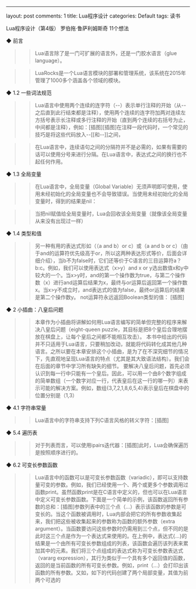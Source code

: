 ---
layout: post
comments: 1
title:  Lua程序设计
categories: Default
tags: 读书

Lua程序设计（第4版）
罗伯拖·鲁萨利姆斯奇
11个想法

◆ 前言

>> Lua语言除了是一门可扩展的语言外，还是一门胶水语言（glue language）。

>> LuaRocks是一个Lua语言模块的部署和管理系统，该系统在2015年管理了1000多个涵盖各个领域的模块。

◆ 1.2 一些词法规范

>> Lua语言中使用两个连续的连字符（--）表示单行注释的开始（从--之后直到此行结束都是注释），使用两个连续的连字符加两对连续左方括号表示长注释或多行注释的开始（直到两个连续的右括号为止，中间都是注释），例如：[插图][插图]在注释一段代码时，一个常见的技巧是将这些代码放入--[[和--]]之间，

>> 在Lua语言中，连续语句之间的分隔符并不是必需的，如果有需要的话可以使用分号来进行分隔。在Lua语言中，表达式之间的换行也不起任何作用。

◆ 1.3 全局变量

>> 在Lua语言中，全局变量（Global Variable）无须声明即可使用，使用未经初始化的全局变量也不会导致错误。当使用未经初始化的全局变量时，得到的结果是nil：

>> 当把nil赋值给全局变量时，Lua会回收该全局变量（就像该全局变量从来没有出现过一样）

◆ 1.4 类型和值

>> 另一种有用的表达式形如（（a and b）or c）或（a and b or c）（由于and的运算符优先级高于or，所以这两种表达形式等价，后面会详细介绍），当b不为false时，它们还等价于C语言的三目运算符a？b:c。例如，我们可以使用表达式（x>y）and x or y选出数值x和y中较大的一个。当x>y时，and的第一个操作数为true，与第二个操作数（x）进行and运算后结果为x，最终与or运算后返回第一个操作数x。当x>y不成立时，and表达式的值为false，最终or运算后的结果是第二个操作数y。
not运算符永远返回Boolean类型的值：
[插图]

◆ 2 小插曲：八皇后问题

>> 本章作为小插曲将讲解如何用Lua语言编写的简单但完整的程序来解决八皇后问题（eight-queen puzzle，其目标是把8个皇后合理地摆放在棋盘上，让每个皇后之间都不能相互攻击）。
本书中给出的代码并不只适用于Lua语言，只要稍加改动，就能将代码转化成其他几种语言。之所以要在本章安排这个小插曲，是为了在不深究细节的情况下，先直观地呈现Lua语言的特点（尤其是其大致语法结构）。我们会在后面的章节中学习所有缺失的细节。
要解决八皇后问题，首先必须认识到每一行中只能有一个皇后。因此，可以用一个由8个数字组成的简单数组（一个数字对应一行，代表皇后在这一行的哪一列）来表示可能的解决方案。例如，数组{3,7,2,1,8,6,5,4}表示皇后在棋盘中的位置分别是（1,3）

◆ 4.1 字符串常量

>> Lua语言中的字符串支持下列C语言风格的转义字符：[插图]

◆ 5.4 遍历表

>> 对于列表而言，可以使用ipairs迭代器：[插图]此时，Lua会确保遍历是按照顺序进行的。

◆ 6.2 可变长参数函数

>> Lua语言中的函数可以是可变长参数函数（variadic），即可以支持数量可变的参数。例如，我们已经使用一个、两个或更多个参数调用过函数print。虽然函数print是在C语言中定义的，但也可以在Lua语言中定义可变长参数函数。下面是一个简单的示例，该函数返回所有参数的总和：[插图]参数列表中的三个点（...）表示该函数的参数是可变长的。当这个函数被调用时，Lua内部会把它的所有参数收集起来，我们把这些被收集起来的参数称为函数的额外参数（extra argument）。当函数要访问这些参数时仍需用到三个点，但不同的是此时这三个点是作为一个表达式来使用的。在上例中，表达式{...}的结果是一个由所有可变长参数组成的列表，该函数会遍历该列表来累加其中的元素。我们将三个点组成的表达式称为可变长参数表达式（vararg expression），其行为类似于一个具有多个返回值的函数，返回的是当前函数的所有可变长参数。例如，print（...）会打印出该函数的所有参数。又如，如下的代码创建了两个局部变量，其值为前两个可选的

